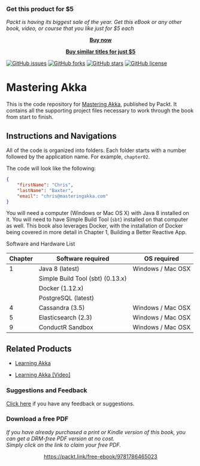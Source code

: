 
### Get this product for $5

<i>Packt is having its biggest sale of the year. Get this eBook or any other book, video, or course that you like just for $5 each</i>


<b><p align='center'>[Buy now](https://packt.link/9781786465023)</p></b>


<b><p align='center'>[Buy similar titles for just $5](https://subscription.packtpub.com/search)</p></b>


[![GitHub issues](https://img.shields.io/github/issues/PacktPublishing/R-Data-Structures-and-Algorithms.svg)](https://github.com/PacktPublishing/R-Data-Structures-and-Algorithms/issues)   [![GitHub forks](https://img.shields.io/github/forks/PacktPublishing/R-Data-Structures-and-Algorithms.svg)](https://github.com/PacktPublishing/R-Data-Structures-and-Algorithms/network)   [![GitHub stars](https://img.shields.io/github/stars/PacktPublishing/R-Data-Structures-and-Algorithms.svg)](https://github.com/PacktPublishing/R-Data-Structures-and-Algorithms/stargazers)   [![GitHub license](https://img.shields.io/badge/license-MIT-blue.svg)](https://raw.githubusercontent.com/PacktPublishing/R-Data-Structures-and-Algorithms/master/License)

# Mastering Akka

This is the code repository for [Mastering Akka](https://www.packtpub.com/application-development/mastering-akka?utm_source=Github&utm_medium=Repository&utm_campaign=9781786465023), published by Packt. It contains all the supporting project files necessary to work through the book from start to finish.

## Instructions and Navigations

All of the code is organized into folders. Each folder starts with a number followed by the application name. For example, `chapter02`.

The code will look like the following:
```json
{
    "firstName": "Chris",
    "lastName": "Baxter",
    "email": "chris@masteringakka.com"
}
```

You will need a computer (Windows or Mac OS X) with Java 8 installed on it. You will need
to have Simple Build Tool (`sbt`) installed on that computer as well. This book also leverages
Docker, with the installation of Docker being covered in more detail in Chapter 1, Building
a Better Reactive App.

Software and Hardware List

| Chapter  | Software required                  | OS required                       |
| -------- | -----------------------------------| ----------------------------------|
| 1        | Java 8 (latest)                    | Windows / Mac OSX                 |
|          | Simple Build Tool (sbt) (0.13.x)   |                                   |
|          | Docker (1.12.x)                    |                                   |
|          | PostgreSQL (latest)                |                                   |
| 4        | Cassandra (3.5)                    | Windows / Mac OSX                 |
| 5        | Elasticsearch (2.3)                | Windows / Mac OSX                 |
| 9        | ConductR Sandbox                   | Windows / Mac OSX                 |

## Related Products

* [Learning Akka](https://www.packtpub.com/application-development/learning-akka?utm_source=Github&utm_medium=Repository&utm_campaign=9781784393007)

* [Learning Akka [Video]](https://www.packtpub.com/application-development/learning-akka-video?utm_source=Github&utm_medium=Repository&utm_campaign=9781784391836)

### Suggestions and Feedback

[Click here](https://docs.google.com/forms/d/e/1FAIpQLSe5qwunkGf6PUvzPirPDtuy1Du5Rlzew23UBp2S-P3wB-GcwQ/viewform) if you have any feedback or suggestions.
### Download a free PDF

 <i>If you have already purchased a print or Kindle version of this book, you can get a DRM-free PDF version at no cost.<br>Simply click on the link to claim your free PDF.</i>
<p align="center"> <a href="https://packt.link/free-ebook/9781786465023">https://packt.link/free-ebook/9781786465023 </a> </p>